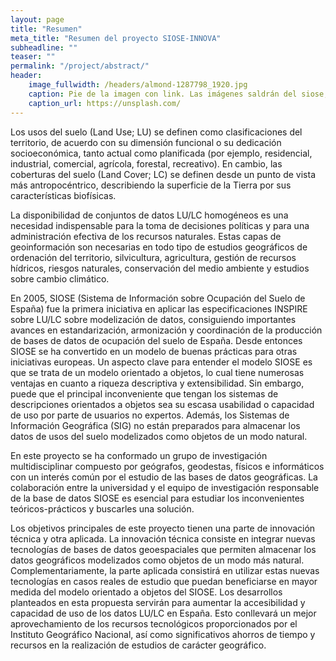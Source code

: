 ```yaml
---
layout: page
title: "Resumen"
meta_title: "Resumen del proyecto SIOSE-INNOVA"
subheadline: ""
teaser: ""
permalink: "/project/abstract/"
header:
    image_fullwidth: /headers/almond-1287798_1920.jpg
    caption: Pie de la imagen con link. Las imágenes saldrán del siose, vuelos, históricos, etc
    caption_url: https://unsplash.com/
---
```


Los usos del suelo (Land Use; LU) se definen como clasificaciones del territorio, de acuerdo con su dimensión funcional o su dedicación socioeconómica, tanto actual como planificada (por ejemplo, residencial, industrial, comercial, agrícola, forestal, recreativo). En cambio, las coberturas del suelo (Land Cover; LC) se definen desde un punto de vista más antropocéntrico, describiendo la superficie de la Tierra por sus características biofísicas.

La disponibilidad de conjuntos de datos LU/LC homogéneos es una necesidad indispensable para la toma de decisiones políticas y para una administración efectiva de los recursos naturales. Estas capas de geoinformación son necesarias en todo tipo de estudios geográficos de ordenación del territorio, silvicultura, agricultura, gestión de recursos hídricos, riesgos naturales, conservación del medio ambiente y estudios sobre cambio climático.

En 2005, SIOSE (Sistema de Información sobre Ocupación del Suelo de España) fue la primera iniciativa en aplicar las especificaciones INSPIRE sobre LU/LC sobre modelización de datos, consiguiendo importantes avances en estandarización, armonización y coordinación de la producción de bases de datos de ocupación del suelo de España. Desde entonces SIOSE se ha convertido en un modelo de buenas prácticas para otras iniciativas europeas. Un aspecto clave para entender el modelo SIOSE es que se trata de un modelo orientado a objetos, lo cual tiene numerosas ventajas en cuanto a riqueza descriptiva y extensibilidad. Sin embargo, puede que el principal inconveniente que tengan los sistemas de descripciones orientados a objetos sea su escasa usabilidad o capacidad de uso por parte de usuarios no expertos. Además, los Sistemas de Información Geográfica (SIG) no están preparados para almacenar los datos de usos del suelo modelizados como objetos de un modo natural.

En este proyecto se ha conformado un grupo de investigación multidisciplinar compuesto por geógrafos, geodestas, físicos e informáticos con un interés común por el estudio de las bases de datos geográficas. La colaboración entre la universidad y el equipo de investigación responsable de la base de datos SIOSE es esencial para estudiar los inconvenientes teóricos-prácticos y buscarles una solución.

Los objetivos principales de este proyecto tienen una parte de innovación técnica y otra aplicada. La innovación técnica consiste en integrar nuevas tecnologías de bases de datos geoespaciales que permiten almacenar los datos geográficos modelizados como objetos de un modo más natural. Complementariamente, la parte aplicada consistirá en utilizar estas nuevas tecnologías en casos reales de estudio que puedan beneficiarse en mayor medida del modelo orientado a objetos del SIOSE.
Los desarrollos planteados en esta propuesta servirán para aumentar la accesibilidad y capacidad de uso de los datos LU/LC en España. Esto conllevará un mejor aprovechamiento de los recursos tecnológicos proporcionados por el Instituto Geográfico Nacional, así como significativos ahorros de tiempo y recursos en la realización de estudios de carácter geográfico.

